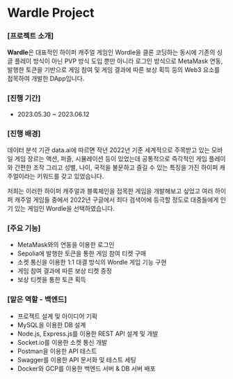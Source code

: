 # Wardle Project
### [프로젝트 소개]

**Wardle**은 대표적인 하이퍼 캐주얼 게임인 Wordle을 클론 코딩하는 동시에 기존의 싱글 플레이 방식이 아닌 PVP 방식 도입 뿐만 아니라 로그인 방식으로 MetaMask 연동, 발행한 토큰을 기반으로 게임 참여 및 게임 결과에 따른 보상 획득 등의 Web3 요소를 접목하여 개발한 DApp입니다.

### [진행 기간]

- 2023.05.30 ~ 2023.06.12

### [진행 배경]

데이터 분석 기관 data.ai에 따르면 작년 2022년 기준 세계적으로 주목받고 있는 모바일 게임 장르는 액션, 퍼즐, 시뮬레이션 등이 있었는데 공통적으로 즉각적인 게임 플레이와 간편한 조작 그리고 성별, 나이, 국적을 불문하고 즐길 수 있는 특징을 가진 하이퍼 캐주얼이라는 키워드를 갖고 있었습니다.
 
저희는 이러한 하이퍼 캐주얼과 블록체인을 접목한 게임을 개발해보고 싶었고 여러 하이퍼 캐주얼 게임들 중에서 2022년 구글에서 최다 검색어에 등극할 정도로 대중들에게 인기 있는 게임인 Wordle을 선택하였습니다.

### [주요 기능]

- MetaMask와의 연동을 이용한 로그인
- Sepolia에 발행한 토큰을 통한 게임 참여 티켓 구매
- 소켓 통신을 이용한 1:1 대결 방식의 Wordle 게임 기능 구현
- 게임 참여 결과에 따른 보상 티켓 증정
- 보상 티켓을 통한 토큰 획득

### [맡은 역할 - 백엔드]
- 프로젝트 설계 및 아이디어 기획
- MySQL을 이용한 DB 설계
- Node.js, Express.js를 이용한 REST API 설계 및 개발
- Socket.io를 이용한 소켓 통신 개발
- Postman을 이용한 API 테스트
- Swagger를 이용한 API 문서화 및 테스트 세팅
- Docker와 GCP를 이용한 백엔드 서버 & DB 서버 배포



